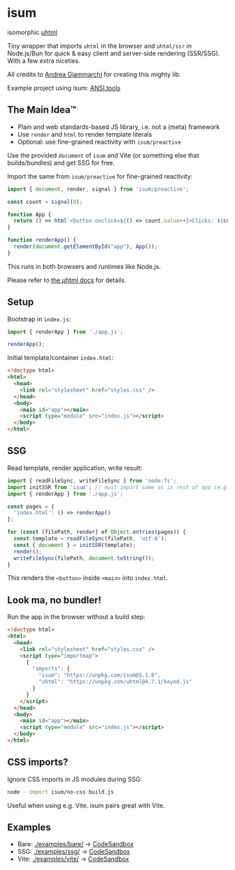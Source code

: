 # isum

isomorphic [µhtml][1]

Tiny wrapper that imports `uhtml` in the browser and `uhtml/ssr` in Node.js/Bun
for quick & easy client and server-side rendering (SSR/SSG). With a few extra
niceties.

All credits to [Andrea Giammarchi][2] for creating this mighty lib.

Example project using isum: [ANSI.tools][3]

## The Main Idea™

- Plain and web standards-based JS library, i.e. not a (meta) framework
- Use `render` and `html` to render template literals
- Optional: use fine-grained reactivity with `isum/preactive`

Use the provided `document` of `isum` and Vite (or something else that
builds/bundles) and get SSG for free.

Import the same from `isum/preactive` for fine-grained reactivity:

```ts
import { document, render, signal } from 'isum/preactive';

const count = signal(0);

function App {
  return () => html`<button onclick=${() => count.value++}>Clicks: ${count.value}</button>`;
}

function renderApp() {
  render(document.getElementById("app"), App());
}
```

This runs in both browsers and runtimes like Node.js.

Please refer to [the µhtml docs][4] for details.

## Setup

Bootstrap in `index.js`:

```ts
import { renderApp } from './app.js';

renderApp();
```

Initial template/container `index.html`:

```html
<!doctype html>
<html>
  <head>
    <link rel="stylesheet" href="styles.css" />
  </head>
  <body>
    <main id="app"></main>
    <script type="module" src="index.js"></script>
  </body>
</html>
```

## SSG

Read template, render application, write result:

```ts
import { readFileSync, writeFileSync } from 'node:fs';
import initSSR from 'isum'; // must import same as in rest of app (e.g. 'isum/preactive')
import { renderApp } from './app.js';

const pages = {
  'index.html': () => renderApp()
};

for (const [filePath, render] of Object.entries(pages)) {
  const template = readFileSync(filePath, 'utf-8');
  const { document } = initSSR(template);
  render();
  writeFileSync(filePath, document.toString());
}
```

This renders the `<button>` inside `<main>` into `index.html`.

## Look ma, no bundler!

Run the app in the browser without a build step:

```html
<!doctype html>
<html>
  <head>
    <link rel="stylesheet" href="styles.css" />
    <script type="importmap">
      {
        "imports": {
          "isum": "https://unpkg.com/isum@1.1.0",
          "uhtml": "https://unpkg.com/uhtml@4.7.1/keyed.js"
        }
      }
    </script>
  </head>
  <body>
    <main id="app"></main>
    <script type="module" src="index.js"></script>
  </body>
</html>
```

## CSS imports?

Ignore CSS imports in JS modules during SSG:

```sh
node --import isum/no-css build.js
```

Useful when using e.g. Vite. isum pairs great with Vite.

## Examples

- Bare: [./examples/bare/][5] → [CodeSandbox][6]
- SSG: [./examples/ssg/][7] → [CodeSandbox][8]
- Vite: [./examples/vite/][9] → [CodeSandbox][10]

[1]: https://github.com/WebReflection/uhtml
[2]: https://github.com/WebReflection
[3]: https://github.com/webpro/ANSI.tools
[4]: https://webreflection.github.io/uhtml/
[5]: ./examples/bare
[6]: https://codesandbox.io/p/sandbox/github/webpro/isum/tree/main/examples/bare
[7]: ./examples/ssg
[8]: https://codesandbox.io/p/sandbox/github/webpro/isum/tree/main/examples/ssg
[9]: ./examples/vite
[10]:
  https://codesandbox.io/p/sandbox/github/webpro/isum/tree/main/examples/vite
